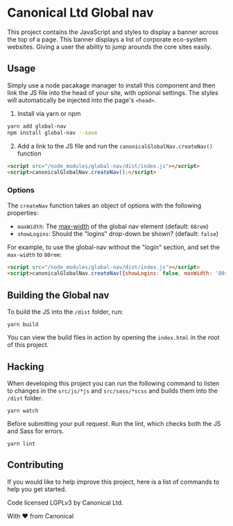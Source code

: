 # Canonical Ltd Global nav

This project contains the JavaScript and styles to display a banner across the top of a page. This banner displays a list of corporate eco-system websites. Giving a user the ability to jump arounds the core sites easily.

## Usage

Simply use a node pacakage manager to install this component and then link the JS file into the head of your site, with optional settings. The styles will automatically be injected into the page's `<head>`.

1. Install via yarn or npm

``` bash
yarn add global-nav
npm install global-nav --save
```

2. Add a link to the JS file and run the `canonicalGlobalNav.createNav()` function

``` html
<script src="/node_modules/global-nav/dist/index.js"></script>
<script>canonicalGlobalNav.createNav();</script>
```

### Options

The `createNav` function takes an object of options with the following properties:

- `maxWidth`: The [max-width](https://developer.mozilla.org/en-US/docs/Web/CSS/max-width) of the global nav element (default: `68rem`)
- `showLogins`: Should the "logins" drop-down be shown? (default: `false`)

For example, to use the global-nav without the "login" section, and set the `max-width` to `80rem`:

``` html
<script src="/node_modules/global-nav/dist/index.js"></script>
<script>canonicalGlobalNav.createNav({showLogins: false, maxWidth: '80rem'});</script>
```

## Building the Global nav

To build the JS into the `/dist` folder, run:

```
yarn build
```

You can view the build files in action by opening the `index.html` in the root of this project.

## Hacking

When developing this project you can run the following command to listen to changes in the `src/js/*js` and `src/sass/*scss` and builds them into the `/dist` folder.

```
yarn watch
```

Before submitting your pull request. Run the lint, which checks both the JS and Sass for errors.

```
yarn lint
```

## Contributing

If you would like to help improve this project, here is a list of commands to help you get started.

Code licensed LGPLv3 by Canonical Ltd.

With ♥ from Canonical 
